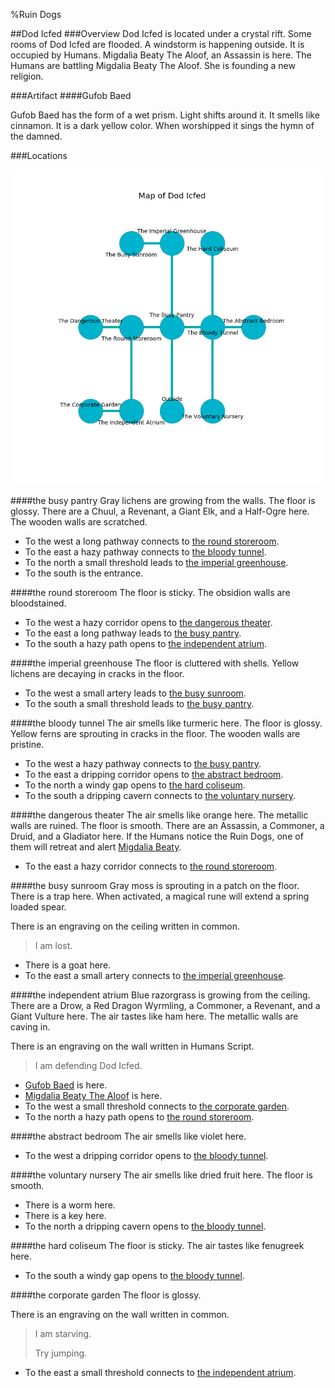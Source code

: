 %Ruin Dogs

##Dod Icfed
###Overview
Dod Icfed is located under a crystal rift. Some rooms of Dod Icfed are flooded. A windstorm is happening outside. It is occupied by Humans. <a name="Migdalia-Beaty-The-Aloof"></a>Migdalia Beaty The Aloof, an Assassin is here. The Humans are battling Migdalia Beaty The Aloof. She  is founding a new religion. 



###Artifact
####<a name="Gufob-Baed"></a>Gufob Baed


Gufob Baed has the form of a wet prism. Light shifts around it. It smells like cinnamon. It is a dark yellow color. When worshipped it sings the hymn of the damned. 





###Locations


![](../v2/images/Dod-Icfed.png)

####<a name="the-busy-pantry"></a>the busy pantry
Gray lichens are growing from the walls. The floor is glossy. There are a Chuul, a Revenant, a Giant Elk, and a Half-Ogre here. The wooden walls are scratched. 



* To the west a long pathway connects to [the round storeroom](#the-round-storeroom).
* To the east a hazy pathway connects to [the bloody tunnel](#the-bloody-tunnel).
* To the north a small threshold leads to [the imperial greenhouse](#the-imperial-greenhouse).
* To the south is the entrance.


####<a name="the-round-storeroom"></a>the round storeroom
The floor is sticky. The obsidion walls are bloodstained. 



* To the west a hazy corridor opens to [the dangerous theater](#the-dangerous-theater).
* To the east a long pathway leads to [the busy pantry](#the-busy-pantry).
* To the south a hazy path opens to [the independent atrium](#the-independent-atrium).


####<a name="the-imperial-greenhouse"></a>the imperial greenhouse
The floor is cluttered with shells. Yellow lichens are decaying in cracks in the floor. 



* To the west a small artery leads to [the busy sunroom](#the-busy-sunroom).
* To the south a small threshold leads to [the busy pantry](#the-busy-pantry).


####<a name="the-bloody-tunnel"></a>the bloody tunnel
The air smells like turmeric here. The floor is glossy. Yellow ferns are sprouting in cracks in the floor. The wooden walls are pristine. 



* To the west a hazy pathway connects to [the busy pantry](#the-busy-pantry).
* To the east a dripping corridor opens to [the abstract bedroom](#the-abstract-bedroom).
* To the north a windy gap opens to [the hard coliseum](#the-hard-coliseum).
* To the south a dripping cavern connects to [the voluntary nursery](#the-voluntary-nursery).


####<a name="the-dangerous-theater"></a>the dangerous theater
The air smells like orange here. The metallic walls are ruined. The floor is smooth. There are an Assassin, a Commoner, a Druid, and a Gladiator here. If the Humans notice the Ruin Dogs, one of them will retreat and alert [Migdalia Beaty](#Migdalia-Beaty). 



* To the east a hazy corridor connects to [the round storeroom](#the-round-storeroom).


####<a name="the-busy-sunroom"></a>the busy sunroom
Gray moss is sprouting in a patch on the floor. There is a trap here. When activated, a magical rune will extend a spring loaded spear. 

There is an engraving on the ceiling written in common. 

> I am lost.
>


* There is a goat here.
* To the east a small artery connects to [the imperial greenhouse](#the-imperial-greenhouse).


####<a name="the-independent-atrium"></a>the independent atrium
Blue razorgrass is growing from the ceiling. There are a Drow, a Red Dragon Wyrmling, a Commoner, a Revenant, and a Giant Vulture here. The air tastes like ham here. The metallic walls are caving in. 

There is an engraving on the wall written in Humans Script. 

> I am defending Dod Icfed.
>


* [Gufob Baed](#Gufob-Baed) is here.
* [Migdalia Beaty The Aloof](#Migdalia-Beaty-The-Aloof) is here.
* To the west a small threshold connects to [the corporate garden](#the-corporate-garden).
* To the north a hazy path opens to [the round storeroom](#the-round-storeroom).


####<a name="the-abstract-bedroom"></a>the abstract bedroom
The air smells like violet here. 



* To the west a dripping corridor opens to [the bloody tunnel](#the-bloody-tunnel).


####<a name="the-voluntary-nursery"></a>the voluntary nursery
The air smells like dried fruit here. The floor is smooth. 



* There is a worm here.
* There is a key here.
* To the north a dripping cavern opens to [the bloody tunnel](#the-bloody-tunnel).


####<a name="the-hard-coliseum"></a>the hard coliseum
The floor is sticky. The air tastes like fenugreek here. 



* To the south a windy gap opens to [the bloody tunnel](#the-bloody-tunnel).


####<a name="the-corporate-garden"></a>the corporate garden
The floor is glossy. 

There is an engraving on the wall written in common. 

> I am starving.
>
> Try jumping.
>


* To the east a small threshold connects to [the independent atrium](#the-independent-atrium).


